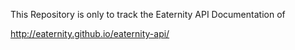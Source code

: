 This Repository is only to track the Eaternity API Documentation of

http://eaternity.github.io/eaternity-api/
